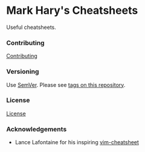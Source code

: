 # Mark Hary's Cheatsheets

Useful cheatsheets.

### Contributing
[Contributing](CONTRIBUTING.md)

### Versioning
Use [SemVer](http://semver.org/). Please see [tags on this repository](https://github.com/your/project/tags). 

### License
[License](LICENSE.md)

### Acknowledgements
* Lance Lafontaine for his inspiring [vim-cheatsheet](https://github.com/lancelafontaine/vim-cheatsheet)
